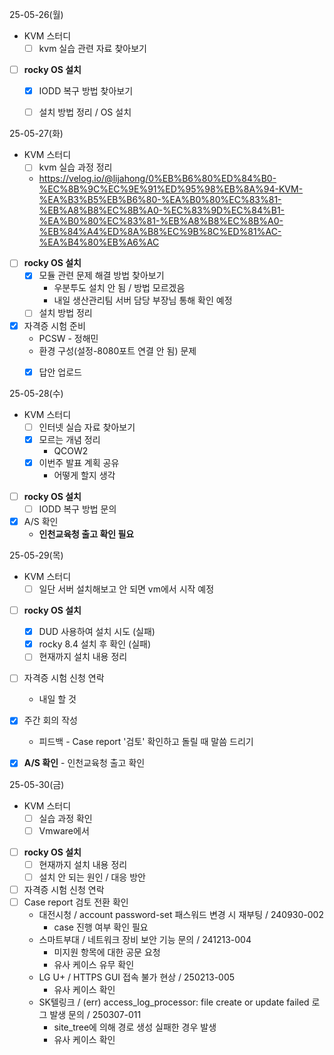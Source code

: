 25-05-26(월)
- KVM 스터디
	- [ ] kvm 실습 관련 자료 찾아보기
- [ ] **rocky OS 설치**
	- [x] IODD 복구 방법 찾아보기
	- [ ] 설치 방법 정리 / OS 설치


25-05-27(화)
- KVM 스터디
	- [ ] kvm 실습 과정 정리
	- https://velog.io/@lijahong/0%EB%B6%80%ED%84%B0-%EC%8B%9C%EC%9E%91%ED%95%98%EB%8A%94-KVM-%EA%B3%B5%EB%B6%80-%EA%B0%80%EC%83%81-%EB%A8%B8%EC%8B%A0-%EC%83%9D%EC%84%B1-%EA%B0%80%EC%83%81-%EB%A8%B8%EC%8B%A0-%EB%84%A4%ED%8A%B8%EC%9B%8C%ED%81%AC-%EA%B4%80%EB%A6%AC
- [ ] **rocky OS 설치**
	- [x] 모듈 관련 문제 해결 방법 찾아보기
		- 우분투도 설치 안 됨 / 방법 모르겠음
		- 내일 생산관리팀 서버 담당 부장님 통해 확인 예정
	- [ ] 설치 방법 정리
- [x] 자격증 시험 준비
	- PCSW - 정해민
	- 환경 구성(설정-8080포트 연결 안 됨) 문제
	- [x] 답안 업로드


25-05-28(수)
- KVM 스터디
	- [ ] 인터넷 실습 자료 찾아보기
	- [x] 모르는 개념 정리
		- QCOW2
	- [x] 이번주 발표 계획 공유
		- 어떻게 할지 생각
- [ ] **rocky OS 설치**
	- [ ] IODD 복구 방법 문의
- [x] A/S 확인
	- **인천교육청 출고 확인 필요**


25-05-29(목)
- KVM 스터디
	- [ ] 일단 서버 설치해보고 안 되면 vm에서 시작 예정
- [ ] **rocky OS 설치**
	- [x] DUD 사용하여 설치 시도 (실패)
	- [x] rocky 8.4 설치 후 확인 (실패)
	- [ ] 현재까지 설치 내용 정리
- [ ] 자격증 시험 신청 연락
	- 내일 할 것
- [x] 주간 회의 작성
	- 피드백 - Case report '검토' 확인하고 돌릴 때 말씀 드리기
- [x] **A/S 확인** - 인천교육청 출고 확인


25-05-30(금)
- KVM 스터디
	- [ ] 실습 과정 확인
	- [ ] Vmware에서
- [ ] **rocky OS 설치**
	- [ ] 현재까지 설치 내용 정리
	- [ ] 설치 안 되는 원인 / 대응 방안 
- [ ] 자격증 시험 신청 연락
- [ ] Case report 검토 전환 확인
	- 대전시청 / account password-set 패스워드 변경 시 재부팅 / 240930-002
		- case 진행 여부 확인 필요
	-  스마트부대 / 네트워크 장비 보안 기능 문의 / 241213-004
		- 미지원 항목에 대한 공문 요청
		- 유사 케이스 유무 확인
	- LG U+ / HTTPS GUI 접속 불가 현상 / 250213-005
		- 유사 케이스 확인
	- SK텔링크 / (err) access_log_processor: file create or update failed 로그 발생 문의 / 250307-011
		- site_tree에 의해 경로 생성 실패한 경우 발생
		- 유사 케이스 확인